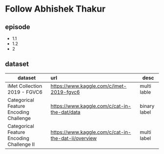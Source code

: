 # Follow Abhishek Thakur

## episode

- 1.1
- 1.2
- 2

## dataset

| dataset                                   | url                                                 | desc         |
| ----------------------------------------- | :-------------------------------------------------- | ------------ |
| iMet Collection 2019 - FGVC6              | https://www.kaggle.com/c/imet-2019-fgvc6            | multi lable  |
| Categorical Feature Encoding Challenge    | https://www.kaggle.com/c/cat-in-the-dat/data        | binary label |
| Categorical Feature Encoding Challenge II | https://www.kaggle.com/c/cat-in-the-dat-ii/overview | multi label  |
